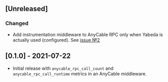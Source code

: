 ## [Unreleased]

### Changed

- Add instrumentation middleware to AnyCable RPC only when Yabeda is actually used (configured). See [issue №2](https://github.com/yabeda-rb/yabeda-anycable/issues/2) 

## [0.1.0] - 2021-07-22

- Initial release with `anycable_rpc_call_count` and `anycable_rpc_call_runtime` metrics in an AnyCable middleware.
